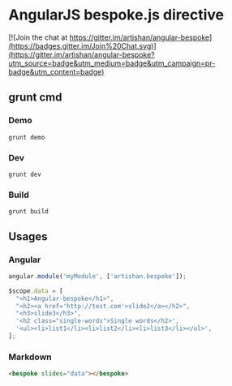 # AngularJS bespoke.js directive

[![Join the chat at https://gitter.im/artishan/angular-bespoke](https://badges.gitter.im/Join%20Chat.svg)](https://gitter.im/artishan/angular-bespoke?utm_source=badge&utm_medium=badge&utm_campaign=pr-badge&utm_content=badge)

## grunt cmd

### Demo

```
grunt demo
```

### Dev

```
grunt dev
```

### Build

```
grunt build
```

## Usages

### Angular

```javascript
angular.module('myModule', ['artishan.bespoke']);
```

```javascript
$scope.data = [
  "<h1>Angular-bespoke</h1>",
  "<h2><a href='http://test.com'>slide2</a></h2>",
  "<h3>slide3</h3>",
  '<h2 class="single-words">Single words</h2>',
  '<ul><li>list1</li><li>list2</li><li>list3</li></ul>',
];
```

### Markdown
```html
<bespoke slides="data"></bespoke>
```
